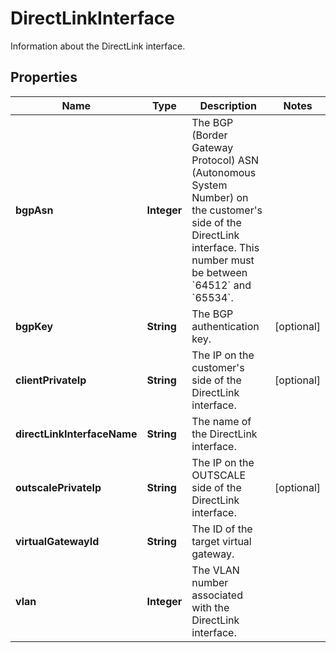 

# DirectLinkInterface

Information about the DirectLink interface.

## Properties

| Name | Type | Description | Notes |
|------------ | ------------- | ------------- | -------------|
|**bgpAsn** | **Integer** | The BGP (Border Gateway Protocol) ASN (Autonomous System Number) on the customer&#39;s side of the DirectLink interface. This number must be between &#x60;64512&#x60; and &#x60;65534&#x60;. |  |
|**bgpKey** | **String** | The BGP authentication key. |  [optional] |
|**clientPrivateIp** | **String** | The IP on the customer&#39;s side of the DirectLink interface. |  [optional] |
|**directLinkInterfaceName** | **String** | The name of the DirectLink interface. |  |
|**outscalePrivateIp** | **String** | The IP on the OUTSCALE side of the DirectLink interface. |  [optional] |
|**virtualGatewayId** | **String** | The ID of the target virtual gateway. |  |
|**vlan** | **Integer** | The VLAN number associated with the DirectLink interface. |  |



